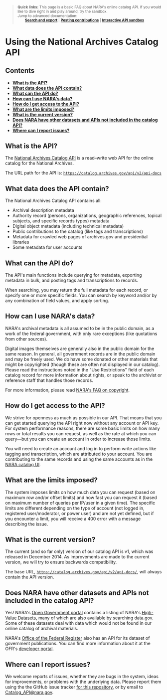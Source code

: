 > <sup>**Quick links:** This page is a basic FAQ about NARA's online catalog API. If you would like to dive right in and play around, try the sandbox. <br/> Jump to advanced documentation: </sup><br/>
> &nbsp; &nbsp; &nbsp; <sup>**[Search and export](search_and_export.md)** | **[Posting contributions](posting_contributions.md)** | **[Interactive API sandbox](https://catalog.archives.gov/interactivedocumentation)**</sup>

Using the National Archives Catalog API
==================

## Contents

- **[What is the API?](#what-is-the-api)**
- **[What data does the API contain?](#what-data-does-the-api-contain)**
- **[What can the API do?](#what-can-the-api-do)**
- **[How can I use NARA's data?](#how-can-i-use-naras-data)**
- **[How do I get access to the API?](#how-do-i-get-access-to-the-api)**
- **[What are the limits imposed?](#what-are-the-limits-imposed)**
- **[What is the current version?](#what-is-the-current-version)**
- **[Does NARA have other datasets and APIs not included in the catalog API?](#does-nara-have-other-datasets-and-apis-not-included-in-the-catalog-api)**
- **[Where can I report issues?](#where-can-i-report-issues)**

## What is the API?

The [National Archives Catalog API](https://catalog.archives.gov/api/v2/api-docs/) is a read–write web API for the online catalog for the National Archives.

The URL path for the API is: [`https://catalog.archives.gov/api/v2/api-docs`](https://catalog.archives.gov/api/v2/api-docs/)

## What data does the API contain?

The National Archives Catalog API contains all:

- Archival description metadata
- Authority record (persons, organizations, geographic references, topical subjects, and specific records types) metadata
- Digital object metadata (including technical metadata)
- Public contributions to the catalog (like tags and transcriptions)
- Metadata for crawled web pages of archives.gov and presidential libraries
- Some metadata for user accounts

## What can the API do?

The API's main functions include querying for metadata, exporting metadata in bulk, and posting tags and transcriptions to records.

When searching, you may return the full metadata for each record, or specify one or more specific fields. You can search by keyword and/or by any combination of field values, and apply sorting.

## How can I use NARA's data?

NARA's archival metadata is all assumed to be in the public domain, as a work of the federal government, with only rare exceptions (like quotations from other sources).

Digital images themselves are generally also in the public domain for the same reason. In general, all government records are in the public domain and may be freely used. We do have some donated or other materials that might be copyrighted (though these are often not displayed in our catalog). Please read the instructions noted in the "Use Restrictions" field of each catalog record for more information about rights, or speak to the archivist or reference staff that handles those records.

For more information, please read [NARA's FAQ on copyright](http://www.archives.gov/faqs/index.html#copyright).

## How do I get access to the API?

We strive for openness as much as possible in our API. That means that you can get started querying the API right now without any account or API key. For system performance reasons, there are some basic limits on how many rows or total results you can request, as well as the rate at which you can query—but you can create an account in order to increase those limits.

You will need to create an account and log in to perform write actions like tagging and transcription, which are attributed to your account. You are contributing to the same records and using the same accounts as in the [NARA catalog UI](https://catalog.archives.gov/).

## What are the limits imposed?

The system imposes limits on how much data you can request (based on maximum row and/or offset limits) and how fast you can request it (based on maximum number of queries per IP/user in a given time). The specific limits are different depending on the type of account (not logged in, registered user/moderator, or power user) and are not yet defined, but if you encounter a limit, you will receive a 400 error with a message describing the issue.

## What is the current version?

The current (and so far only) version of our catalog API is v1, which was released in December 2014. As improvements are made to the current version, we will try to ensure backwards compatibility.

The base URL, [`https://catalog.archives.gov/api/v2/api-docs/`](https://catalog.archives.gov/api/v2/api-docs/), will always contain the API version.

## Does NARA have other datasets and APIs not included in the catalog API?

Yes! NARA's [Open Government portal](http://www.archives.gov/open/) contains a listing of NARA's [High-Value Datasets](http://www.archives.gov/open/available-datasets.html), many of which are also available by searching data.gov. Some of these datasets deal with data which would not be found in our online catalog of archival materials.

NARA's [Office of the Federal Register](federalregister.gov) also has an API for its dataset of government publications. You can find more information about it at the OFR's [developer portal](https://www.federalregister.gov/learn/developers).

## Where can I report issues?

We welcome reports of issues, whether they are bugs in the system, ideas for improvements, or problems with the underlying data. Please report them using the the GitHub issue tracker [for this repository](https://github.com/usnationalarchives/Catalog-API/issues), or by email to Catalog_API@nara.gov.

